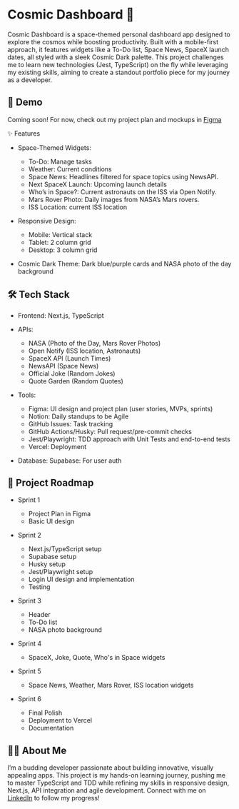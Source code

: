 # Cosmic Dashboard 🚀

Cosmic Dashboard is a space-themed personal dashboard app designed to explore the cosmos while boosting productivity. Built with a mobile-first approach, it features widgets like a To-Do list, Space News, SpaceX launch dates, all styled with a sleek Cosmic Dark palette. This project challenges me to learn new technologies (Jest, TypeScript) on the fly while leveraging my existing skills, aiming to create a standout portfolio piece for my journey as a developer.

## 🌌 Demo

Coming soon! For now, check out my project plan and mockups in [Figma](https://www.figma.com/board/21TMmNKdjrhxi0D2awQo8W/personal-dashboard?t=3lGg2O0gkLgF0Ptb-1)

✨ Features

-   Space-Themed Widgets:

    -   To-Do: Manage tasks
    -   Weather: Current conditions
    -   Space News: Headlines filtered for space topics using NewsAPI.
    -   Next SpaceX Launch: Upcoming launch details
    -   Who’s in Space?: Current astronauts on the ISS via Open Notify.
    -   Mars Rover Photo: Daily images from NASA’s Mars rovers.
    -   ISS Location: current ISS location

-   Responsive Design:

    -   Mobile: Vertical stack
    -   Tablet: 2 column grid
    -   Desktop: 3 column grid

-   Cosmic Dark Theme: Dark blue/purple cards and NASA photo of the day background

## 🛠️ Tech Stack

-   Frontend: Next.js, TypeScript

-   APIs:

    -   NASA (Photo of the Day, Mars Rover Photos)
    -   Open Notify (ISS location, Astronauts)
    -   SpaceX API (Launch Times)
    -   NewsAPI (Space News)
    -   Official Joke (Random Jokes)
    -   Quote Garden (Random Quotes)

-   Tools:

    -   Figma: UI design and project plan (user stories, MVPs, sprints)
    -   Notion: Daily standups to be Agile
    -   GitHub Issues: Task tracking
    -   GitHub Actions/Husky: Pull request/pre-commit checks
    -   Jest/Playwright: TDD approach with Unit Tests and end-to-end tests
    -   Vercel: Deployment

-   Database: Supabase: For user auth

## 📆 Project Roadmap

- Sprint 1
  - Project Plan in Figma
  - Basic UI design
 
- Sprint 2
  - Next.js/TypeScript setup
  - Supabase setup
  - Husky setup
  - Jest/Playwright setup
  - Login UI design and implementation
  - Testing

- Sprint 3
  - Header
  - To-Do list
  - NASA photo background
 
- Sprint 4
  - SpaceX, Joke, Quote, Who's in Space widgets
 
- Sprint 5
  - Space News, Weather, Mars Rover, ISS location widgets

- Sprint 6
  - Final Polish
  - Deployment to Vercel
  - Documentation
 
## 👨‍💻 About Me

I’m a budding developer passionate about building innovative, visually appealing apps. This project is my hands-on learning journey, pushing me to master TypeScript and TDD while refining my skills in responsive design, Next.js, API integration and agile development. Connect with me on [LinkedIn](https://www.linkedin.com/in/james-o-kane-orbiccode/) to follow my progress!

